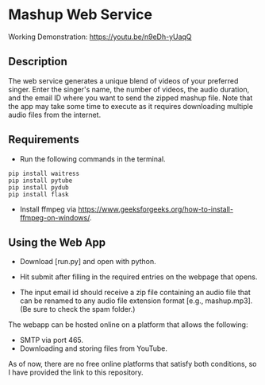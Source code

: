 # Mashup Web Service
Working Demonstration: https://youtu.be/n9eDh-yUaqQ

## Description
The web service generates a unique blend of videos of your preferred singer. Enter the singer's name, the number of videos, the audio duration, and the email ID where you want to send the zipped mashup file. Note that the app may take some time to execute as it requires downloading multiple audio files from the internet.

## Requirements
* Run the following commands in the terminal.
```
pip install waitress
pip install pytube
pip install pydub
pip install flask
```
* Install ffmpeg via https://www.geeksforgeeks.org/how-to-install-ffmpeg-on-windows/.

## Using the Web App
* Download [run.py] and open with python.

* Hit submit after filling in the required entries on the webpage that opens. 

* The input email id should receive a zip file containing an audio file that can be renamed to any audio file extension format [e.g., mashup.mp3]. 
  (Be sure to check the spam folder.)

The webapp can be hosted online on a platform that allows the following:
* SMTP via port 465.
* Downloading and storing files from YouTube.

As of now, there are no free online platforms that satisfy both conditions, so I have provided the link to this repository.
